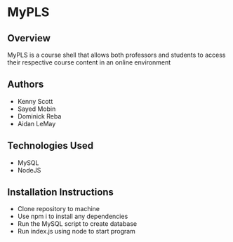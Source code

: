 # MyPLS

## Overview
MyPLS is a course shell that allows both professors and students to access their respective course content in an online environment

## Authors
* Kenny Scott
* Sayed Mobin
* Dominick Reba
* Aidan LeMay

## Technologies Used
* MySQL
* NodeJS

## Installation Instructions
* Clone repository to machine
* Use npm i to install any dependencies
* Run the MySQL script to create database
* Run index.js using node to start program
